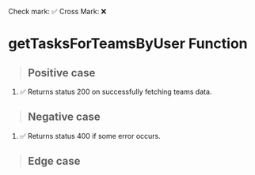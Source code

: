Check mark: ✅
Cross Mark: ❌

# getTasksForTeamsByUser Function

> ## Positive case
1. ✅ Returns status 200 on successfully fetching teams data.

> ## Negative case
1. ✅ Returns status 400 if some error occurs.

> ## Edge case
